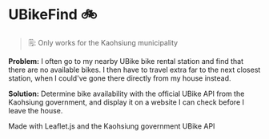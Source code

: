 # UBikeFind 🚲

> 🗒: Only works for the Kaohsiung municipality

**Problem:** I often go to my nearby UBike bike rental station and find that there are no available bikes. I then have to travel extra far to the next closest station, when I could've gone there directly from my house instead.

**Solution:** Determine bike availability with the official UBike API from the Kaohsiung government, and display it on a website I can check before I leave the house.

Made with Leaflet.js and the Kaohsiung government UBike API
